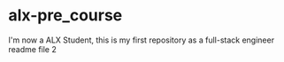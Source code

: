 # alx-pre_course
 I'm now a ALX Student, this is my first repository as a full-stack engineer
 readme file 2
